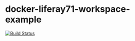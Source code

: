 # docker-liferay71-workspace-example

[![Build Status](https://travis-ci.org/triberay/docker-liferay71-workspace-example.svg?branch=master)](https://travis-ci.org/triberay/docker-liferay71-workspace-example)
